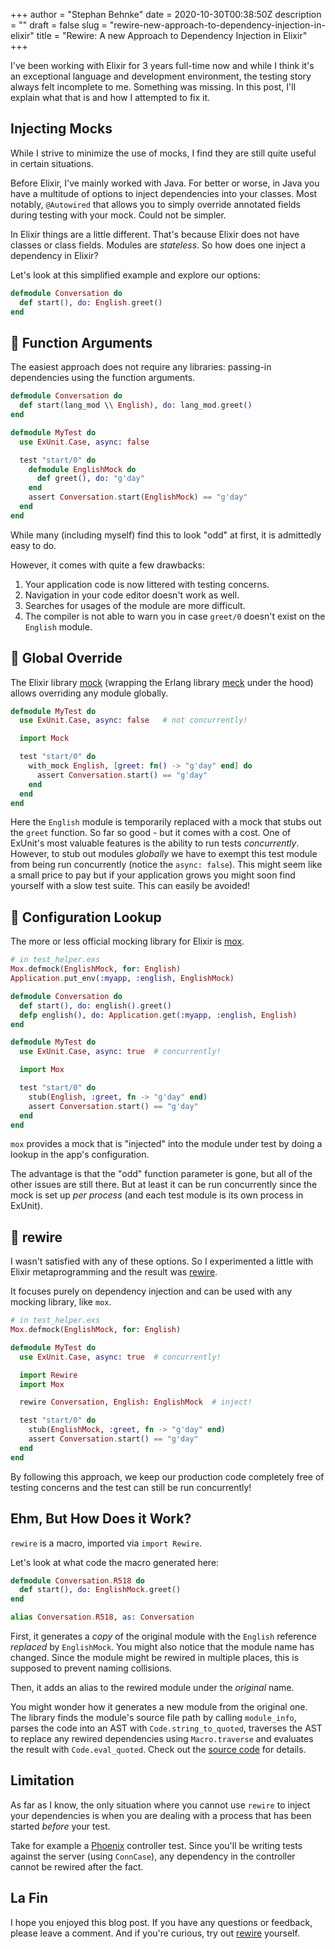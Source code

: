 +++
author = "Stephan Behnke"
date = 2020-10-30T00:38:50Z
description = ""
draft = false
slug = "rewire-new-approach-to-dependency-injection-in-elixir"
title = "Rewire: A new Approach to Dependency Injection in Elixir"
+++

I've been working with Elixir for 3 years full-time now and while I think it's an exceptional language and development environment, the testing story always felt incomplete to me. Something was missing. In this post, I'll explain what that is and how I attempted to fix it.

## Injecting Mocks

While I strive to minimize the use of mocks, I find they are still quite useful in certain situations.

Before Elixir, I've mainly worked with Java. For better or worse, in Java you have a multitude of options to inject dependencies into your classes. Most notably, `@Autowired` that allows you to simply override annotated fields during testing with your mock. Could not be simpler.

In Elixir things are a little different. That's because Elixir does not have classes or class fields. Modules are _stateless_. So how does one inject a dependency in Elixir?

Let's look at this simplified example and explore our options:

```elixir
defmodule Conversation do
  def start(), do: English.greet()
end
```

## 🛑 Function Arguments

The easiest approach does not require any libraries: passing-in dependencies using the function arguments.

```elixir
defmodule Conversation do
  def start(lang_mod \\ English), do: lang_mod.greet()
end
```

```elixir
defmodule MyTest do
  use ExUnit.Case, async: false

  test "start/0" do
    defmodule EnglishMock do
      def greet(), do: "g'day"
    end
    assert Conversation.start(EnglishMock) == "g'day"
  end
end
```

While many (including myself) find this to look "odd" at first, it is admittedly easy to do.

However, it comes with quite a few drawbacks:

1) Your application code is now littered with testing concerns.
2) Navigation in your code editor doesn't work as well.
3) Searches for usages of the module are more difficult.
4) The compiler is not able to warn you in case `greet/0` doesn't exist on the `English` module.

## 🛑 Global Override

The Elixir library [mock](https://hex.pm/packages/mock) (wrapping the Erlang library [meck](https://hex.pm/packages/meck) under the hood) allows overriding any module globally.

```elixir
defmodule MyTest do
  use ExUnit.Case, async: false   # not concurrently!

  import Mock

  test "start/0" do
    with_mock English, [greet: fn() -> "g'day" end] do
      assert Conversation.start() == "g'day"
    end
  end
end
```

Here the `English` module is temporarily replaced with a mock that stubs out the `greet` function. So far so good - but it comes with a cost. One of ExUnit's most valuable features is the ability to run tests _concurrently_. However, to stub out modules _globally_ we have to exempt this test module from being run concurrently (notice the `async: false`). This might seem like a small price to pay but if your application grows you might soon find yourself with a slow test suite. This can easily be avoided!

## 🛑 Configuration Lookup

The more or less official mocking library for Elixir is [mox](https://hex.pm/packages/mox).

```elixir
# in test_helper.exs
Mox.defmock(EnglishMock, for: English)
Application.put_env(:myapp, :english, EnglishMock)
```

```elixir
defmodule Conversation do
  def start(), do: english().greet()
  defp english(), do: Application.get(:myapp, :english, English)
end
```

```elixir
defmodule MyTest do
  use ExUnit.Case, async: true  # concurrently!

  import Mox

  test "start/0" do
    stub(English, :greet, fn -> "g'day" end)
    assert Conversation.start() == "g'day"
  end
end
```

`mox` provides a mock that is "injected" into the module under test by doing a lookup in the app's configuration.

The advantage is that the "odd" function parameter is gone, but all of the other issues are still there. But at least it can be run concurrently since the mock is set up _per process_ (and each test module is its own process in ExUnit).

## 🎉 rewire

I wasn't satisfied with any of these options. So I experimented a little with Elixir metaprogramming and the result was [rewire](https://hex.pm/packages/rewire).

It focuses purely on dependency injection and can be used with any mocking library, like `mox`.

```elixir
# in test_helper.exs
Mox.defmock(EnglishMock, for: English)
```

```elixir
defmodule MyTest do
  use ExUnit.Case, async: true  # concurrently!

  import Rewire
  import Mox

  rewire Conversation, English: EnglishMock  # inject!

  test "start/0" do
    stub(EnglishMock, :greet, fn -> "g'day" end)
    assert Conversation.start() == "g'day"
  end
end
```

By following this approach, we keep our production code completely free of testing concerns and the test can still be run concurrently!

## Ehm, But How Does it Work?

`rewire` is a macro, imported via `import Rewire`.

Let's look at what code the macro generated here:

```elixir
defmodule Conversation.R518 do
  def start(), do: EnglishMock.greet()
end

alias Conversation.R518, as: Conversation
```

First, it generates a _copy_ of the original module with the `English` reference _replaced_ by `EnglishMock`. You might also notice that the module name has changed. Since the module might be rewired in multiple places, this is supposed to prevent naming collisions.

Then, it adds an alias to the rewired module under the _original_ name.

You might wonder how it generates a new module from the original one. The library finds the module's source file path by calling `module_info`, parses the code into an AST with `Code.string_to_quoted`, traverses the AST to replace any rewired dependencies using `Macro.traverse` and evaluates the result with `Code.eval_quoted`. Check out the [source code](https://github.com/stephanos/rewire/blob/master/lib/rewire) for details.

## Limitation

As far as I know, the only situation where you cannot use `rewire` to inject your dependencies is when you are dealing with a process that has been started _before_ your test.

Take for example a [Phoenix](https://www.phoenixframework.org/) controller test. Since you'll be writing tests against the server (using `ConnCase`), any dependency in the controller cannot be rewired after the fact.

## La Fin

I hope you enjoyed this blog post. If you have any questions or feedback, please leave a comment. And if you're curious, try out [rewire](https://hex.pm/packages/rewire) yourself.
